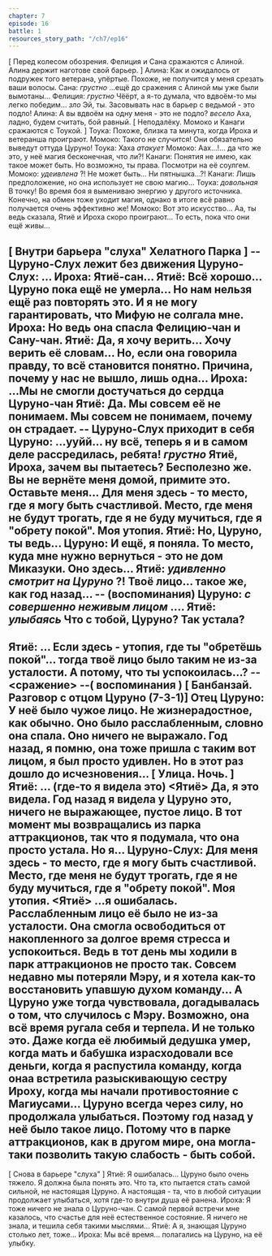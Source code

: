 ```yaml
---
chapter: 7
episode: 16
battle: 1
resources_story_path: "/ch7/ep16"
---
```

[ Перед колесом обозрения. Фелиция и Сана сражаются с Алиной. Алина держит наготове свой барьер. ]
Алина: Как и ожидалось от подружек того ветерана, упёртые. Похоже, не получится у меня срезать ваши волосы.
Сана: *грустно* ...ещё до сражения с Алиной мы уже были вымотаны...
Фелиция: *грустно* Чёёрт, а я-то думала, что вдвоём-то мы легко победим... *зло* Эй, ты. Засовывать нас в барьер с ведьмой - это подло!
Алина: А вы вдвоём на одну меня - это не подло? *весело* Аха, ладно, будем считать, бой равный.
[ Неподалёку. Момоко и Канаги сражаются с Тоукой. ]
Тоука: Похоже, близка та минута, когда Ироха и ветеранша проиграют.
Момоко: Такого не случится! Они обязательно выведут оттуда Цуруно!
Тоука: Хаха *атакует*
Момоко: Аах...!... да что же это, у неё магия бесконечная, что ли?!
Канаги: Понятия не имею, как такое может быть. Но возможно, ты права. Посмотри на её соулгем.
Момоко: *удеивлена* ?! Не может быть... Ни пятнышка...?!
Канаги: Лишь предположение, но она использует не свою магию...
Тоука: *довольная* В точку! Во время боя я вымениваю энергию у другого источника. Конечно, на обмен тоже уходит магия, однако в итоге всё равно получается очень эффективно же!
Момоко: Вот это искусство... Аа, ты ведь сказала, Ятиё и Ироха скоро проиграют... То есть, пока что они ещё живы...

[ Внутри барьера "слуха" Хелатного Парка ]
-- Цуруно-Слух лежит без движения
Цуруно-Слух: ...
Ироха: Ятиё-сан...
Ятиё: Всё хорошо... Цуруно пока ещё не умерла... Но нам нельзя ещё раз повторять это. И я не могу гарантировать, что Мифую не солгала мне.
Ироха: Но ведь она спасла Фелицию-чан и Сану-чан.
Ятиё: Да, я хочу верить... Хочу верить её словам... Но, если она говорила правду, то всё становится понятно. Причина, почему у нас не вышло, лишь одна...
Ироха: ...Мы не смогли достучаться до сердца Цуруно-чан
Ятиё: Да. Мы совсем её не понимаем. Мы совсем не понимаем, почему он страдает.
-- Цуруно-Слух приходит в себя
Цуруно: ...ууйй... ну всё, теперь я и в самом деле рассредилась, ребята! *грустно* Ятиё, Ироха, зачем вы пытаетесь? Бесполезно же. Вы не вернёте меня домой, примите это. Оставьте меня... Для меня здесь - то место, где я могу быть счастливой. Место, где меня не будут трогать, где я не буду мучиться, где я "обрету покой". Моя утопия.
Ятиё: Но, Цуруно, ты ведь...
Цуруно: И ещё, я поняла. То место, куда мне нужно вернуться - это не дом Миказуки. Оно здесь...
Ятиё: *удивленно смотрит на Цуруно* ?! Твоё лицо... такое же, как год назад...
-- (воспоминания)
Цуруно: *с совершенно неживым лицом* ....
Ятиё: *улыбаясь* Что с тобой, Цуруно? Так устала?
--
Ятиё: ... Если здесь - утопия, где ты "обретёшь покой"... тогда твоё лицо было таким не из-за усталости. А потому, что ты успокоилась...?
--<сражение>
--( воспоминания )
[ Банбанзай. Разговор с отцом Цуруно (7-3-1)]
Отец Цуруно: У неё было чужое лицо. Не жизнерадостное, как обычно. Оно было расслабленным, словно она спала. Оно ничего не выражало. Год назад, я помню, она тоже пришла с таким вот лицом, я был просто удивлен. Но в этот раз дошло до исчезновения...
[ Улица. Ночь. ]
Ятиё: ... (где-то я видела это)
<Ятиё>
Да, я это видела. Год назад я видела у Цуруно это, ничего не выражающее, пустое лицо. В тот момент мы возвращались из парка аттракционов, так что я подумала, что она просто устала. Но я...
Цуруно-Слух: Для меня здесь - то место, где я могу быть счастливой. Место, где меня не будут трогать, где я не буду мучиться, где я "обрету покой". Моя утопия.
<Ятиё>
...я ошибалась. Расслабленным лицо её было не из-за усталости. Она смогла освободиться от накопленного за долгое время стресса и успокоиться. Ведь в тот день мы ходили в парк аттракционов не просто так. Совсем недавно мы потеряли Мэру, и я хотела как-то восстановить упавшую духом команду... А Цуруно уже тогда чувствовала, догадывалась о том, что случилось с Мэру. Возможно, она всё время ругала себя и терпела.
И не только это. Даже когда её любимый дедушка умер, когда мать и бабушка израсходовали все деньги, когда я распустила команду, когда онаа встретила разыскивающую сестру Ироху, когда мы начали противостояние с Магиусами... Цуруно всегда через силу, но продолжала улыбаться. Поэтому год назад у неё было такое лицо. Потому что в парке аттракционов, как в другом мире, она могла-таки позволить такую слабость - быть собой.
--
[ Снова в барьере "слуха" ]
Ятиё: Я ошибалась... Цуруно было очень тяжело. Я должна была понять это. Что та, кто пытается стать самой сильной, не настоящая Цуруно. А настоящая - та, что в любой ситуации продолжает улыбаться, хотя где-то внутри душа её ранена.
Ироха: Я тоже ничего не знала о Цуруно-чан. С самой первой встречи мне казалось, что счастье для неё естественное состояние. Я ничего не знала, и тешила себя такими мыслями...
Ятиё: А я, знающая Цуруно столько лет, тоже...
Ироха: Мы всё время... полагались на Цуруно, на её улыбку.
